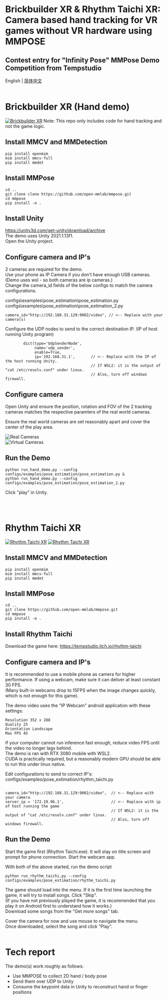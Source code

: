 # Brickbuilder XR & Rhythm Taichi XR: Camera based hand tracking for VR games without VR hardware using MMPOSE
## Contest entry for "Infinity Pose" MMPose Demo Competition from Tempstudio

English | [简体中文](/README_zh.md)  
&nbsp;





# Brickbuilder XR (Hand demo)

[![Brickbuilder XR](image/Video0.png)](https://raw.githubusercontent.com/tempstudio/mmpose-contest-brickbuilder-xr/main/video/Brickbuilder%20XR%20HD.mp4) 
Note: This repo only includes code for hand tracking and not the game logic.
## Install MMCV and MMDetection

```shell
pip install openmim
mim install mmcv-full
pip install mmdet
```

## Install MMPose

```shell
cd ..
git clone clone https://github.com/open-mmlab/mmpose.git
cd mmpose
pip install -e .
```

## Install Unity 

https://unity3d.com/get-unity/download/archive  
The demo uses Unity 2021.1.13f1.  
Open the Unity project.

## Configure camera and IP's

2 cameras are required for the demo.  
Use your phone as IP Camera if you don't have enough USB cameras. (Demo uses wsl - so both cameras are ip cameras.)  
Change the camera_id fields of the below configs to match the camera configurations.  

configs\examples\pose_estimation\pose_estimation.py  
configs\examples\pose_estimation\pose_estimation_2.py

```
camera_id="http://192.168.31.129:9002/video", // <-- Replace with your camera(s)
```

Configure the UDP nodes to send to the correct destination IP. (IP of host running Unity program)

```
        dict(type='UdpSenderNode',
             name='udp_sender',
             enable=True,
             ip='192.168.31.1',       // <-- Replace with the IP of the host running Unity.
                                      // If WSL2: it is the output of "cat /etc/resolv.conf" under linux.
                                      // Also, turn off windows firewall.
```


## Configure camera

Open Unity and ensure the position, rotation and FOV of the 2 tracking cameras matches the respective paramters of the real world cameras.

Ensure the real world cameras are set reasonably apart and cover the center of the play area.

![Real Cameras](/image/Camera0.png)  
![Virtual Cameras](/image/Camera1.png)

## Run the Demo

```shell
python run_hand_demo.py --config configs/examples/pose_estimation/pose_estimation.py &
python run_hand_demo.py --config configs/examples/pose_estimation/pose_estimation_2.py
```

Click "play" in Unity.

\
&nbsp;

# Rhythm Taichi XR

[![Rhythm Taichi XR](image/Video1.png)](https://raw.githubusercontent.com/tempstudio/mmpose-contest-brickbuilder-xr/main/video/Rhythm%20Taichi%20XR%201%20HD.mp4) 
[![Rhythm Taichi XR](image/Video2.png)](https://raw.githubusercontent.com/tempstudio/mmpose-contest-brickbuilder-xr/main/video/Rhythm%20Taichi%20XR%202.mp4)

## Install MMCV and MMDetection

```shell
pip install openmim
mim install mmcv-full
pip install mmdet
```

## Install MMPose

```shell
cd ..
git clone https://github.com/open-mmlab/mmpose.git
cd mmpose
pip install -e .
```

## Install Rhythm Taichi

Download the game here: https://tempstudio.itch.io/rhythm-taichi


## Configure camera and IP's

It is recommended to use a mobile phone as camera for higher performance. If using a webcam, make sure it can deliver at least constant 30 FPS.     
(Many built-in webcams drop to 15FPS when the image changes quickly, which is not enough for this game).  

The demo video uses the "IP Webcam" android application with these settings:   
```
Resolution 352 x 288   
Quality 25  
Orientation Landscape  
Max FPS 45   
```

If your computer cannot run inference fast enough, reduce video FPS until the video no longer lags behind.   
The demo is ran with RTX 3080 mobile with WSL2.   
CUDA is practically required, but a reasonably modern GPU should be able to run this under linux native.   

Edit configurations to send to correct IP's:  
configs/examples/pose_estimation/rhythm_taichi.py

```

camera_id="http://192.168.31.129:9002/video",  // <-- Replace with your camera
server_ip = '172.19.96.1',                     // <-- Replace with ip of host running the game
                                               // If WSL2: it is the output of "cat /etc/resolv.conf" under linux.
                                               // Also, turn off windows firewall.

```


## Run the Demo

Start the game first (Rhythm Taichi.exe). It will stay on title screen and prompt for phone connection.
Start the webcam app.

With both of the above started, run the demo script

```shell
python run_rhythm_taichi.py --config configs/examples/pose_estimation/rhythm_taichi.py
```

The game should load into the menu. If it is the first time launching the game, it will try to install songs. Click "Skip".    
(If you have not previously played the game, it is recommended that you play it on Android first to understand how it works.)   
Download some songs from the "Get more songs" tab.  


Cover the camera for now and use mouse to navigate the menu.  
Once downloaded, select the song and click "Play".
\
&nbsp;


# Tech report

The demo(s) work roughly as follows:
* Use MMPOSE to collect 2D hand / body pose 
* Send them over UDP to Unity
* Consume the keypoint data in Unity to reconstruct hand or finger positions

\
&nbsp;

